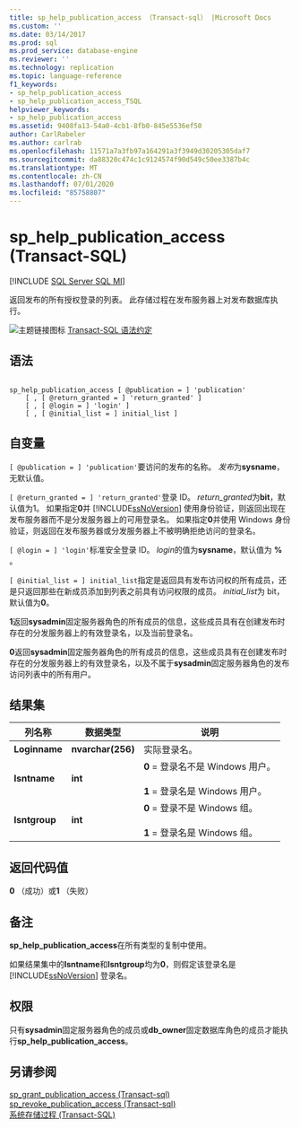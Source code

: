 ```yaml
---
title: sp_help_publication_access （Transact-sql） |Microsoft Docs
ms.custom: ''
ms.date: 03/14/2017
ms.prod: sql
ms.prod_service: database-engine
ms.reviewer: ''
ms.technology: replication
ms.topic: language-reference
f1_keywords:
- sp_help_publication_access
- sp_help_publication_access_TSQL
helpviewer_keywords:
- sp_help_publication_access
ms.assetid: 9408fa13-54a0-4cb1-8fb0-845e5536ef50
author: CarlRabeler
ms.author: carlrab
ms.openlocfilehash: 11571a7a3fb97a164291a3f3949d30205305daf7
ms.sourcegitcommit: da88320c474c1c9124574f90d549c50ee3387b4c
ms.translationtype: MT
ms.contentlocale: zh-CN
ms.lasthandoff: 07/01/2020
ms.locfileid: "85758807"
---
```

# <a name="sp_help_publication_access-transact-sql"></a>sp_help_publication_access (Transact-SQL)
[!INCLUDE [SQL Server SQL MI](../../includes/applies-to-version/sql-asdbmi.md)]

  返回发布的所有授权登录的列表。 此存储过程在发布服务器上对发布数据库执行。  
  
 ![主题链接图标](../../database-engine/configure-windows/media/topic-link.gif "“主题链接”图标") [Transact-SQL 语法约定](../../t-sql/language-elements/transact-sql-syntax-conventions-transact-sql.md)  
  
## <a name="syntax"></a>语法  
  
```  
  
sp_help_publication_access [ @publication = ] 'publication'  
    [ , [ @return_granted = ] 'return_granted' ]   
    [ , [ @login = ] 'login' ]  
    [ , [ @initial_list = ] initial_list ]  
```  
  
## <a name="arguments"></a>自变量  
`[ @publication = ] 'publication'`要访问的发布的名称。 *发布*为**sysname**，无默认值。  
  
`[ @return_granted = ] 'return_granted'`登录 ID。 *return_granted*为**bit**，默认值为1。 如果指定**0**并 [!INCLUDE[ssNoVersion](../../includes/ssnoversion-md.md)] 使用身份验证，则返回出现在发布服务器而不是分发服务器上的可用登录名。 如果指定**0**并使用 Windows 身份验证，则返回在发布服务器或分发服务器上不被明确拒绝访问的登录名。  
  
`[ @login = ] 'login'`标准安全登录 ID。 *login*的值为**sysname**，默认值为 **%** 。  
  
`[ @initial_list = ] initial_list`指定是返回具有发布访问权的所有成员，还是只返回那些在新成员添加到列表之前具有访问权限的成员。 *initial_list*为 bit，默认值为**0**。  
  
 **1**返回**sysadmin**固定服务器角色的所有成员的信息，这些成员具有在创建发布时存在的分发服务器上的有效登录名，以及当前登录名。  
  
 **0**返回**sysadmin**固定服务器角色的所有成员的信息，这些成员具有在创建发布时存在的分发服务器上的有效登录名，以及不属于**sysadmin**固定服务器角色的发布访问列表中的所有用户。  
  
## <a name="result-sets"></a>结果集  
  
|列名称|数据类型|说明|  
|-----------------|---------------|-----------------|  
|**Loginname**|**nvarchar(256)**|实际登录名。|  
|**Isntname**|**int**|**0** = 登录名不是 Windows 用户。<br /><br /> **1** = 登录名是 Windows 用户。|  
|**Isntgroup**|**int**|**0** = 登录不是 Windows 组。<br /><br /> **1** = 登录名是 Windows 组。|  
  
## <a name="return-code-values"></a>返回代码值  
 **0** （成功）或**1** （失败）  
  
## <a name="remarks"></a>备注  
 **sp_help_publication_access**在所有类型的复制中使用。  
  
 如果结果集中的**Isntname**和**Isntgroup**均为**0**，则假定该登录名是 [!INCLUDE[ssNoVersion](../../includes/ssnoversion-md.md)] 登录名。  
  
## <a name="permissions"></a>权限  
 只有**sysadmin**固定服务器角色的成员或**db_owner**固定数据库角色的成员才能执行**sp_help_publication_access**。  
  
## <a name="see-also"></a>另请参阅  
 [sp_grant_publication_access &#40;Transact-sql&#41;](../../relational-databases/system-stored-procedures/sp-grant-publication-access-transact-sql.md)   
 [sp_revoke_publication_access &#40;Transact-sql&#41;](../../relational-databases/system-stored-procedures/sp-revoke-publication-access-transact-sql.md)   
 [系统存储过程 (Transact-SQL)](../../relational-databases/system-stored-procedures/system-stored-procedures-transact-sql.md)  
  
  

